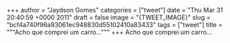 
+++
author = "Jaydson Gomes"
categories = ["tweet"]
date = "Thu Mar 31 20:40:59 +0000 2011"
draft = false
image = "{TWEET_IMAGE}"
slug = "bcf4a740f96a93061ec948830d55102410a83433"
tags = ["tweet"]
title = """Acho que comprei um carro..."""
+++
Acho que comprei um carro...
